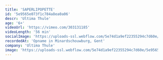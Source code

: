 ```yaml
---
title: 'SAPERLIPOPETTE'
id: '5e9565e073f1c784a8ea0a06'
descr: 'Ultima Thule'
age: '6+'
videoUrl: 'https://vimeo.com/303131185'
videoLength: '56 min'
socialImage: 'https://uploads-ssl.webflow.com/5e74d1a9ef22355294c7d60e/5e9565bd19faa74c5a511ea6_UltimaThule_SAPERLIPOPETTE_web.jpg'
recordedAt: 'Opname in Minardschouwburg, Gent'
company: 'Ultima Thule'
image: 'https://uploads-ssl.webflow.com/5e74d1a9ef22355294c7d60e/5e9565bd19faa74c5a511ea6_UltimaThule_SAPERLIPOPETTE_web.jpg'
---
```

